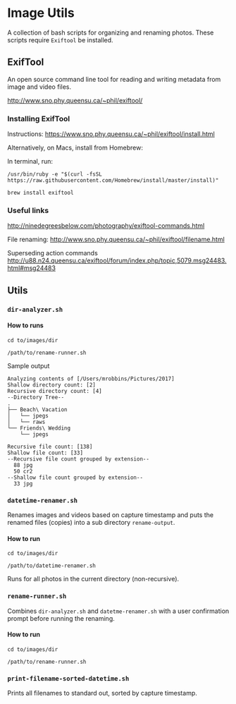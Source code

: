 # Image Utils

A collection of bash scripts for organizing and renaming photos. These scripts require `Exiftool` be installed.

## ExifTool

An open source command line tool for reading and writing metadata from image and video files.

http://www.sno.phy.queensu.ca/~phil/exiftool/

### Installing ExifTool

Instructions: https://www.sno.phy.queensu.ca/~phil/exiftool/install.html

Alternatively, on Macs, install from Homebrew:

In terminal, run:
```
/usr/bin/ruby -e "$(curl -fsSL https://raw.githubusercontent.com/Homebrew/install/master/install)"

brew install exiftool
```

### Useful links

http://ninedegreesbelow.com/photography/exiftool-commands.html

File renaming: http://www.sno.phy.queensu.ca/~phil/exiftool/filename.html

Superseding action commands http://u88.n24.queensu.ca/exiftool/forum/index.php/topic,5079.msg24483.html#msg24483

## Utils

### `dir-analyzer.sh`

#### How to runs

```
cd to/images/dir

/path/to/rename-runner.sh
```

Sample output
```
Analyzing contents of [/Users/mrobbins/Pictures/2017]
Shallow directory count: [2]
Recursive directory count: [4]
--Directory Tree--
.
├── Beach\ Vacation
│   └── jpegs
│   └── raws
└── Friends\ Wedding
    └── jpegs

Recursive file count: [138]
Shallow file count: [33]
--Recursive file count grouped by extension--
  88 jpg
  50 cr2
--Shallow file count grouped by extension--
  33 jpg
```

### `datetime-renamer.sh`

Renames images and videos based on capture timestamp and puts the renamed files (copies) into a sub directory `rename-output`.

#### How to run

```
cd to/images/dir

/path/to/datetime-renamer.sh
```

Runs for all photos in the current directory (non-recursive).

### `rename-runner.sh`

Combines `dir-analyzer.sh` and `datetme-renamer.sh` with a user confirmation prompt before running the renaming.

#### How to run

```
cd to/images/dir

/path/to/rename-runner.sh
```

### `print-filename-sorted-datetime.sh`

Prints all filenames to standard out, sorted by capture timestamp.
